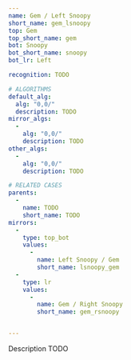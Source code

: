 ```yaml
---
name: Gem / Left Snoopy
short_name: gem_lsnoopy
top: Gem
top_short_name: gem
bot: Snoopy
bot_short_name: snoopy
bot_lr: Left

recognition: TODO

# ALGORITHMS
default_alg:
  alg: "0,0/"
  description: TODO
mirror_algs:
  -
    alg: "0,0/"
    description: TODO
other_algs:
  -
    alg: "0,0/"
    description: TODO

# RELATED CASES
parents:
  -
    name: TODO
    short_name: TODO
mirrors:
  -
    type: top_bot
    values: 
      -
        name: Left Snoopy / Gem
        short_name: lsnoopy_gem
  -
    type: lr
    values: 
      -
        name: Gem / Right Snoopy
        short_name: gem_rsnoopy


---
```


Description TODO

